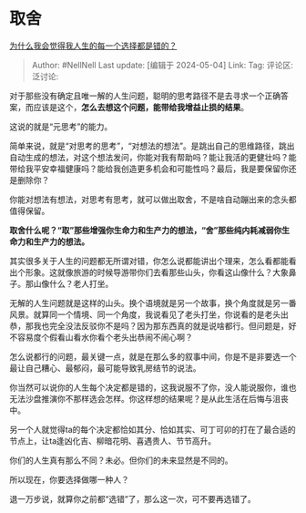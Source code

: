 # 取舍
[为什么我会觉得我人生的每一个选择都是错的？](https://www.zhihu.com/question/629152359/answer/3486989498)

> Author: #NellNell
> Last update: [编辑于 2024-05-04]
> Link:
> Tag: 
> 评论区:
> 泛讨论:

对于那些没有确定且唯一解的人生问题，聪明的思考路径不是去寻求一个正确答案，而应该是这个，**怎么去想这个问题，能带给我增益止损的结果**。

这说的就是“元思考”的能力。

简单来说，就是“对思考的思考”，“对想法的想法”。是跳出自己的思维路径，跳出自动生成的想法，对这个想法发问，你能对我有帮助吗？能让我活的更健壮吗？能带给我平安幸福健康吗？能给我创造更多机会和可能性吗？最后，我是要保留你还是删除你？

你能对想法有想法，对思考有思考，就可以做出取舍，不是啥自动蹦出来的念头都值得保留。

**取舍什么呢？“取”那些增强你生命力和生产力的想法，“舍”那些纯内耗减弱你生命力和生产力的想法。**

其实很多关于人生的问题都无所谓对错，你怎么说都能讲出个理来，怎么看都能看出个形象。这就像旅游的时候导游带你们去看那些山头，你看这山像什么？大象鼻子。那山像什么？老人打坐。

无解的人生问题就是这样的山头。换个语境就是另一个故事，换个角度就是另一番风景。就算同一个情境、同一个角度，我说看见了老头打坐，你说看的是老头出恭，那我也完全没法反驳你不是吗？因为那东西真的就是说啥都行。但问题是，好不容易度个假看山看水你看个老头出恭闹不闹心啊？

怎么说都行的问题，最关键一点，就是在那么多的叙事中间，你是不是非要选一个最让自己糟心、最郁闷，最可能导致乳房结节的说法。

你当然可以说你的人生每个决定都是错的，这我说服不了你，没人能说服你，谁也无法沙盘推演你不那样选会怎样。你这样想的结果呢？是从此生活在后悔与沮丧中。

另一个人就觉得ta的每个决定都恰如其分、恰如其实、可丁可卯的打在了最合适的节点上，让ta逢凶化吉、柳暗花明、喜遇贵人、节节高升。

你们的人生真有那么不同？未必。但你们的未来显然是不同的。

所以现在，你要选择做哪一种人？

退一万步说，就算你之前都“选错”了，那么这一次，可不要再选错了。
